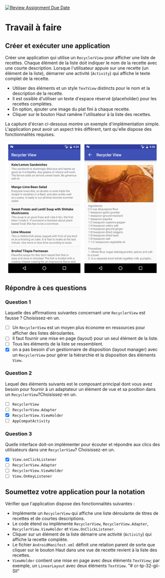 [![Review Assignment Due Date](https://classroom.github.com/assets/deadline-readme-button-24ddc0f5d75046c5622901739e7c5dd533143b0c8e959d652212380cedb1ea36.svg)](https://classroom.github.com/a/V3k9yeN1)
# Travail à faire

## Créer et exécuter une application

Créer une application qui utilise un `RecyclerView` pour afficher une liste de recettes. Chaque élément de la liste doit indiquer le nom de la recette avec une courte description. Lorsque l'utilisateur appuie sur une recette (un élément de la liste), démarrer une activité (`Activity`) qui affiche le texte complet de la recette.

* Utiliser des éléments et un style `TextView` distincts pour le nom et la description de la recette.
* Il est ossible d'utiliser un texte d'espace réservé (placeholder) pour les recettes complètes.
* En option, ajouter une image du plat fini à chaque recette.
* Cliquer sur le bouton Haut ramène l'utilisateur à la liste des recettes.

La capture d'écran ci-dessous montre un exemple d'implémentation simple. L'application peut avoir un aspect très différent, tant qu'elle dispose des fonctionnalités requises.

![screenshot](./images/screenshot.png)

## Répondre à ces questions

### **Question 1**

Laquelle des affirmations suivantes concernant une `RecyclerView` est fausse ? Choisissez-en un.

- [ ] Un `RecyclerView` est un moyen plus économe en ressources pour afficher des listes déroulantes.
- [ ] Il faut fournir une mise en page (layout) pour un seul élément de la liste.
- [ ] Tous les éléments de la liste se ressemblent.
- [x] on a pas besoin d'un gestionnaire de disposition (layout manager) avec un `RecyclerView` pour gérer la hiérarchie et la disposition des éléments `View`.

### **Question 2**

Lequel des éléments suivants est le composant principal dont vous avez besoin pour fournir à un adaptateur un élément de vue et sa position dans un `RecyclerView`?Choisissez-en un.

- [ ] `RecyclerView`
- [ ] `RecyclerView.Adapter`
- [x] `RecyclerView.ViewHolder`
- [ ] `AppCompatActivity`

### **Question 3**

Quelle interface doit-on implémenter pour écouter et répondre aux clics des utilisateurs dans une `RecyclerView`? Choisissez-en un.

- [x] `View.onClickListener`
- [ ] `RecyclerView.Adapter`
- [ ] `RecyclerView.ViewHolder`
- [ ] `View.OnKeyListener`

## Soumettez votre application pour la notation

Vérifier que l'application dispose des fonctionnalités suivantes :

* Implémente un `RecyclerView` qui affiche une liste déroulante de titres de recettes et de courtes descriptions.
* Le code étend ou implémente `RecyclerView`, `RecyclerView.Adapter`, `RecyclerView.ViewHolder` et `View.OnClickListener`.
* Cliquer sur un élément de la liste démarre une activité (`Activity`) qui affiche la recette complète.
* Le fichier `AndroidManifest.xml` définit une relation parent de sorte que cliquer sur le bouton Haut dans une vue de recette revient à la liste des recettes.
* `ViewHolder` contient une mise en page avec deux éléments `TextView`; par exemple, un `LinearLayout` avec deux éléments `TextView`.
"# cr-tp-32-gii-SII" 
